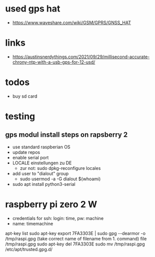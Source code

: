# used gps hat
- https://www.waveshare.com/wiki/GSM/GPRS/GNSS_HAT

# links
- https://austinsnerdythings.com/2021/09/29/millisecond-accurate-chrony-ntp-with-a-usb-gps-for-12-usd/

# todos
- buy sd card

# testing
## gps modul install steps on rapsberry 2
- use standard raspberian OS
- update repos
- enable serial port
- LOCALE einstellungen zu DE
  - zur not: sudo dpkg-reconfigure locales
- add user to "dialout" group
  - sudo usermod -a -G dialout $(whoami)
- sudo apt install python3-serial

# raspberry pi zero 2 W

- credentials for ssh: login: time, pw: machine
- name: timemachine

apt-key list
sudo apt-key export 7FA3303E | sudo gpg --dearmor -o /tmp/raspi.gpg (take correct name of filename from 1. command)
file /tmp/raspi.gpg
sudo apt-key del 7FA3303E
sudo mv /tmp/raspi.gpg /etc/apt/trusted.gpg.d/